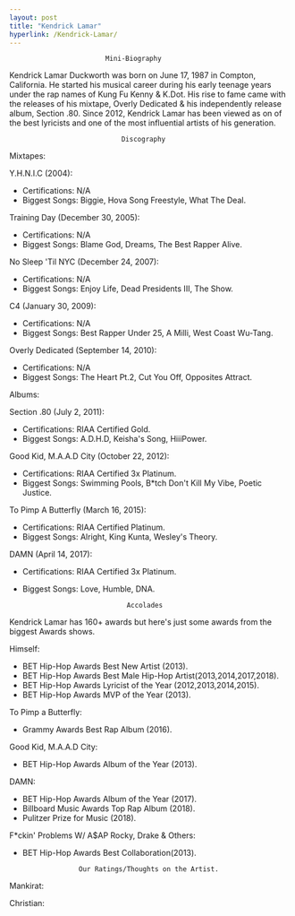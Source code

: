 ```yaml
---
layout: post
title: "Kendrick Lamar"
hyperlink: /Kendrick-Lamar/
---
```


                            Mini-Biography

Kendrick Lamar Duckworth was born on June 17, 1987 in Compton, California. He started his musical career during his early teenage years under the rap names of Kung Fu Kenny & K.Dot. His rise to fame came with the releases of his mixtape, Overly Dedicated & his independently release album, Section .80. Since 2012, Kendrick Lamar has been viewed as on of the best lyricists and one of the most influential artists of his generation. 

                                Discography

Mixtapes:

Y.H.N.I.C (2004): 
- Certifications: N/A
- Biggest Songs: Biggie, Hova Song Freestyle, What The Deal.

Training Day (December 30, 2005): 
- Certifications: N/A
- Biggest Songs: Blame God, Dreams, The Best Rapper Alive.

No Sleep 'Til NYC (December 24, 2007): 
- Certifications: N/A
- Biggest Songs: Enjoy Life, Dead Presidents III, The Show.

C4 (January 30, 2009): 
- Certifications: N/A
- Biggest Songs: Best Rapper Under 25, A Milli, West Coast Wu-Tang.

Overly Dedicated (September 14, 2010): 
- Certifications: N/A
- Biggest Songs: The Heart Pt.2, Cut You Off, Opposites Attract.

Albums:

Section .80 (July 2, 2011): 
- Certifications: RIAA Certified Gold.
- Biggest Songs: A.D.H.D, Keisha's Song, HiiiPower.

Good Kid, M.A.A.D City (October 22, 2012): 
- Certifications: RIAA Certified 3x Platinum.
- Biggest Songs: Swimming Pools, B*tch Don't Kill My Vibe, Poetic Justice.

To Pimp A Butterfly (March 16, 2015): 
- Certifications: RIAA Certified Platinum.
- Biggest Songs: Alright, King Kunta, Wesley's Theory.

DAMN (April 14, 2017): 
- Certifications: RIAA Certified 3x Platinum.
- Biggest Songs: Love, Humble, DNA.

                                Accolades

Kendrick Lamar has 160+ awards but here's just some awards from the biggest Awards shows.

Himself: 
- BET Hip-Hop Awards Best New Artist (2013).
- BET Hip-Hop Awards Best Male Hip-Hop Artist(2013,2014,2017,2018).
- BET Hip-Hop Awards Lyricist of the Year (2012,2013,2014,2015).
- BET Hip-Hop Awards MVP of the Year (2013).

To Pimp a Butterfly:
- Grammy Awards Best Rap Album (2016).

Good Kid, M.A.A.D City:
- BET Hip-Hop Awards Album of the Year (2013).

DAMN:
- BET Hip-Hop Awards Album of the Year (2017).
- Billboard Music Awards Top Rap Album (2018).
- Pulitzer Prize for Music (2018).

F*ckin' Problems W/ A$AP Rocky, Drake & Others:
- BET Hip-Hop Awards Best Collaboration(2013).

                    Our Ratings/Thoughts on the Artist.

Mankirat:

Christian: